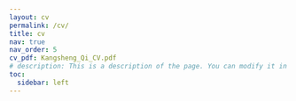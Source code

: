 ```yaml
---
layout: cv
permalink: /cv/
title: cv
nav: true
nav_order: 5
cv_pdf: Kangsheng_Qi_CV.pdf
# description: This is a description of the page. You can modify it in '_pages/cv.md'. You can also change or remove the top pdf download button.
toc:
  sidebar: left
---
```

